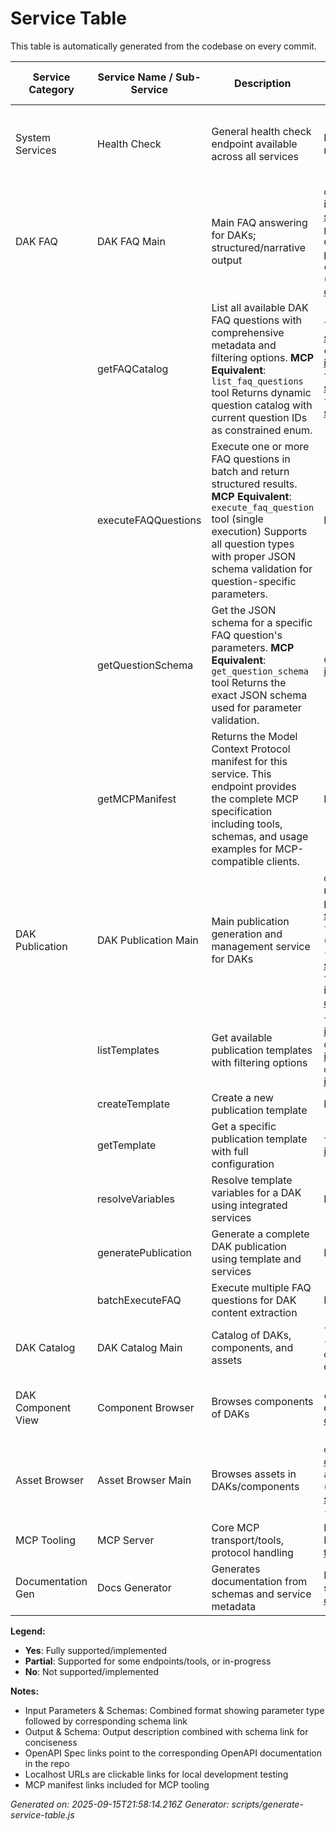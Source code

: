 # Service Table

This table is automatically generated from the codebase on every commit.

| Service Category    | Service Name / Sub-Service          | Description                                                       | Input Parameters & Schemas                                                                                                                                         | Output & Schema                                           | OpenAPI Spec Link        | Localhost URL | Web Interface | MCP Interface | OpenAPI Compliance |
|---------------------|-------------------------------------|-------------------------------------------------------------------|---------------------------------------------------------------------------------------------------------------------------------------------------------------------|-------------------------------------------------------------|--------------------------|:-------------:|:-------------:|:-------------:|:------------------:|
| System Services | Health Check | General health check endpoint available across all services | None → No input schema required | Service health status, version, and capabilities → Standard health response schema | Available in individual service OpenAPI specs | [dak-faq-mcp](http://localhost:3001/health) • [dak-publication-api](http://localhost:3002/health) | Yes | Partial | Yes |
| DAK FAQ | DAK FAQ Main | Main FAQ answering for DAKs; structured/narrative output | `questionId`: FAQ question identifier → [questionId schema](https://github.com/litlfred/sgex/blob/main/services/dak-faq-mcp/schemas/questionId.schema.json)<br>`parameters`: Optional question parameters → [parameters schema](https://github.com/litlfred/sgex/blob/main/services/dak-faq-mcp/schemas/faq-parameters.schema.json)<br>`context`: Optional context (e.g., repository path) → [context schema](https://github.com/litlfred/sgex/blob/main/services/dak-faq-mcp/schemas/context.schema.json) | Structured JSON result and narrative text → [faq output schema](https://github.com/litlfred/sgex/blob/main/services/dak-faq-mcp/schemas/faq-output.schema.json) | [OpenAPI spec](https://github.com/litlfred/sgex/blob/main/services/dak-faq-mcp/openapi.yaml) | [http://localhost:3001/](http://localhost:3001/) | Yes | Yes | Partial |
|  | getFAQCatalog | List all available DAK FAQ questions with comprehensive metadata and filtering options. **MCP Equivalent**: `list_faq_questions` tool Returns dynamic question catalog with current question IDs as constrained enum. | `level`: string → [input schema](https://github.com/litlfred/sgex/blob/main/services/dak-faq-mcp/schemas/input.schema.json)<br>`componentType`: string → [input schema](https://github.com/litlfred/sgex/blob/main/services/dak-faq-mcp/schemas/input.schema.json)<br>`tags`: string → [input schema](https://github.com/litlfred/sgex/blob/main/services/dak-faq-mcp/schemas/input.schema.json)<br>`format`: string → [input schema](https://github.com/litlfred/sgex/blob/main/services/dak-faq-mcp/schemas/input.schema.json) | List of available FAQ questions → [output schema](https://github.com/litlfred/sgex/blob/main/services/dak-faq-mcp/schemas/output.schema.json) | [OpenAPI spec](https://github.com/litlfred/sgex/blob/main/services/dak-faq-mcp/openapi.yaml) | [http://localhost:3001/faq/questions/catalog](http://localhost:3001/faq/questions/catalog) | Yes | Yes | Partial |
|  | executeFAQQuestions | Execute one or more FAQ questions in batch and return structured results. **MCP Equivalent**: `execute_faq_question` tool (single execution) Supports all question types with proper JSON schema validation for question-specific parameters. | None → [input schema](https://github.com/litlfred/sgex/blob/main/services/dak-faq-mcp/schemas/input.schema.json) | Execution results for all questions → [output schema](https://github.com/litlfred/sgex/blob/main/services/dak-faq-mcp/schemas/output.schema.json) | [OpenAPI spec](https://github.com/litlfred/sgex/blob/main/services/dak-faq-mcp/openapi.yaml) | [http://localhost:3001/faq/questions/execute](http://localhost:3001/faq/questions/execute) | Yes | Yes | Partial |
|  | getQuestionSchema | Get the JSON schema for a specific FAQ question's parameters. **MCP Equivalent**: `get_question_schema` tool Returns the exact JSON schema used for parameter validation. | `questionId`: string → [input schema](https://github.com/litlfred/sgex/blob/main/services/dak-faq-mcp/schemas/input.schema.json) | JSON schema for the question parameters → [output schema](https://github.com/litlfred/sgex/blob/main/services/dak-faq-mcp/schemas/output.schema.json) | [OpenAPI spec](https://github.com/litlfred/sgex/blob/main/services/dak-faq-mcp/openapi.yaml) | [http://localhost:3001/faq/schema/{questionId}](http://localhost:3001/faq/schema/{questionId}) | Yes | Yes | Partial |
|  | getMCPManifest | Returns the Model Context Protocol manifest for this service. This endpoint provides the complete MCP specification including tools, schemas, and usage examples for MCP-compatible clients. | None → [input schema](https://github.com/litlfred/sgex/blob/main/services/dak-faq-mcp/schemas/input.schema.json) | MCP manifest specification → [output schema](https://github.com/litlfred/sgex/blob/main/services/dak-faq-mcp/schemas/output.schema.json) | [OpenAPI spec](https://github.com/litlfred/sgex/blob/main/services/dak-faq-mcp/openapi.yaml) | [http://localhost:3001/mcp/manifest](http://localhost:3001/mcp/manifest) | Yes | Partial | Partial |
| DAK Publication | DAK Publication Main | Main publication generation and management service for DAKs | `dakRepository`: GitHub repository path → [publication request schema](https://github.com/litlfred/sgex/blob/main/services/dak-publication-api/schemas/publication-request.schema.json)<br>`format`: Output format (html/epub/docbook/pdf) → [template query schema](https://github.com/litlfred/sgex/blob/main/services/dak-publication-api/schemas/template-query.schema.json)<br>`templateId`: Template identifier → [publication config schema](https://github.com/litlfred/sgex/blob/main/services/dak-publication-api/schemas/publication-config.schema.json) | Generated publication files with metadata and download links → [publication output schema](https://github.com/litlfred/sgex/blob/main/services/dak-publication-api/schemas/publication-output.schema.json) | [OpenAPI spec](https://github.com/litlfred/sgex/blob/main/services/dak-publication-api/openapi.yaml) | [http://localhost:3002/](http://localhost:3002/) | Yes | Yes | Full |
|  | listTemplates | Get available publication templates with filtering options | `templateType`: string → [input schema](https://github.com/litlfred/sgex/blob/main/services/dak-publication-api/schemas/input.schema.json)<br>`organization`: string → [input schema](https://github.com/litlfred/sgex/blob/main/services/dak-publication-api/schemas/input.schema.json)<br>`dakComponents`: array → [input schema](https://github.com/litlfred/sgex/blob/main/services/dak-publication-api/schemas/input.schema.json) | List of available templates → [output schema](https://github.com/litlfred/sgex/blob/main/services/dak-publication-api/schemas/output.schema.json) | [OpenAPI spec](https://github.com/litlfred/sgex/blob/main/services/dak-publication-api/openapi.yaml) | [http://localhost:3002/templates](http://localhost:3002/templates) | Yes | Yes | Full |
|  | createTemplate | Create a new publication template | None → [input schema](https://github.com/litlfred/sgex/blob/main/services/dak-publication-api/schemas/input.schema.json) | No description available → [output schema](https://github.com/litlfred/sgex/blob/main/services/dak-publication-api/schemas/output.schema.json) | [OpenAPI spec](https://github.com/litlfred/sgex/blob/main/services/dak-publication-api/openapi.yaml) | [http://localhost:3002/templates](http://localhost:3002/templates) | Yes | Partial | Full |
|  | getTemplate | Get a specific publication template with full configuration | `templateId`: string → [input schema](https://github.com/litlfred/sgex/blob/main/services/dak-publication-api/schemas/input.schema.json) | Template configuration → [output schema](https://github.com/litlfred/sgex/blob/main/services/dak-publication-api/schemas/output.schema.json) | [OpenAPI spec](https://github.com/litlfred/sgex/blob/main/services/dak-publication-api/openapi.yaml) | [http://localhost:3002/templates/{templateId}](http://localhost:3002/templates/{templateId}) | Yes | Partial | Full |
|  | resolveVariables | Resolve template variables for a DAK using integrated services | None → [input schema](https://github.com/litlfred/sgex/blob/main/services/dak-publication-api/schemas/input.schema.json) | Template variables resolved → [output schema](https://github.com/litlfred/sgex/blob/main/services/dak-publication-api/schemas/output.schema.json) | [OpenAPI spec](https://github.com/litlfred/sgex/blob/main/services/dak-publication-api/openapi.yaml) | [http://localhost:3002/variables/resolve](http://localhost:3002/variables/resolve) | Yes | Yes | Full |
|  | generatePublication | Generate a complete DAK publication using template and services | None → [input schema](https://github.com/litlfred/sgex/blob/main/services/dak-publication-api/schemas/input.schema.json) | Publication generated successfully → [output schema](https://github.com/litlfred/sgex/blob/main/services/dak-publication-api/schemas/output.schema.json) | [OpenAPI spec](https://github.com/litlfred/sgex/blob/main/services/dak-publication-api/openapi.yaml) | [http://localhost:3002/publications/generate](http://localhost:3002/publications/generate) | Yes | Yes | Full |
|  | batchExecuteFAQ | Execute multiple FAQ questions for DAK content extraction | None → [input schema](https://github.com/litlfred/sgex/blob/main/services/dak-publication-api/schemas/input.schema.json) | FAQ questions executed successfully → [output schema](https://github.com/litlfred/sgex/blob/main/services/dak-publication-api/schemas/output.schema.json) | [OpenAPI spec](https://github.com/litlfred/sgex/blob/main/services/dak-publication-api/openapi.yaml) | [http://localhost:3002/integrations/faq/batch](http://localhost:3002/integrations/faq/batch) | Yes | Yes | Full |
| DAK Catalog | DAK Catalog Main | Catalog of DAKs, components, and assets | `filter`: object (optional) → [filter schema](https://github.com/litlfred/sgex/blob/main/services/dak-catalog/schemas/filter.schema.json)<br>`dakId`: string (for specific queries) → [dakId schema](https://github.com/litlfred/sgex/blob/main/services/dak-catalog/schemas/dakId.schema.json) | List of DAKs/components/assets with metadata → [catalog output schema](https://github.com/litlfred/sgex/blob/main/services/dak-catalog/schemas/catalog-output.schema.json) | [OpenAPI spec](https://github.com/litlfred/sgex/blob/main/services/dak-catalog/openapi.yaml) | Planned | Yes | Partial | Partial |
| DAK Component View | Component Browser | Browses components of DAKs | `componentId`: string or query params → [componentId schema](https://github.com/litlfred/sgex/blob/main/services/dak-components/schemas/componentId.schema.json) | List/details of components with structure/metadata → [component output schema](https://github.com/litlfred/sgex/blob/main/services/dak-components/schemas/component-output.schema.json) | [OpenAPI spec](https://github.com/litlfred/sgex/blob/main/services/dak-components/openapi.yaml) | Planned | Yes | No | Partial |
| Asset Browser | Asset Browser Main | Browses assets in DAKs/components | `dakId`: string (filter) → [componentId schema](https://github.com/litlfred/sgex/blob/main/services/assets/schemas/componentId.schema.json)<br>`assetType`: string (optional) → [dakId schema](https://github.com/litlfred/sgex/blob/main/services/assets/schemas/dakId.schema.json)<br>→ [assetType schema](https://github.com/litlfred/sgex/blob/main/services/assets/schemas/assetType.schema.json) | List of assets with metadata and file links → [assets output schema](https://github.com/litlfred/sgex/blob/main/services/assets/schemas/assets-output.schema.json) | [OpenAPI spec](https://github.com/litlfred/sgex/blob/main/services/assets/openapi.yaml) | Planned | Yes | No | Partial |
| MCP Tooling | MCP Server | Core MCP transport/tools, protocol handling | MCP-compliant JSON-RPC requests → [tools/call input schema](https://github.com/litlfred/sgex/blob/main/services/dak-faq-mcp/schemas/tools-call.schema.json) | Structured tool results or MCP errors → [tools output schema](https://github.com/litlfred/sgex/blob/main/services/dak-faq-mcp/schemas/tools-output.schema.json) | [MCP manifest](https://github.com/litlfred/sgex/blob/main/services/dak-faq-mcp/mcp-manifest.json) | Via MCP protocol | No | Yes | No |
| Documentation Gen | Docs Generator | Generates documentation from schemas and service metadata | Project structure and schema definitions → [docs input schema](https://github.com/litlfred/sgex/blob/main/services/docs/schemas/docs-input.schema.json) | Rendered docs (Markdown, OpenAPI, MCP manifest) → [docs output schema](https://github.com/litlfred/sgex/blob/main/services/docs/schemas/docs-output.schema.json) | [OpenAPI spec](https://github.com/litlfred/sgex/blob/main/services/docs/openapi.yaml) | Build-time tool | Yes | Partial | Yes |

**Legend:**
- **Yes**: Fully supported/implemented
- **Partial**: Supported for some endpoints/tools, or in-progress
- **No**: Not supported/implemented

**Notes:**
- Input Parameters & Schemas: Combined format showing parameter type followed by corresponding schema link
- Output & Schema: Output description combined with schema link for conciseness
- OpenAPI Spec links point to the corresponding OpenAPI documentation in the repo
- Localhost URLs are clickable links for local development testing
- MCP manifest links included for MCP tooling

*Generated on: 2025-09-15T21:58:14.216Z*
*Generator: scripts/generate-service-table.js*
